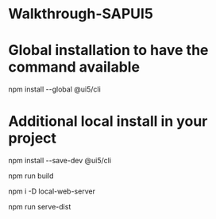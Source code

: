 # Walkthrough-SAPUI5
 
# Global installation to have the command available
npm install --global @ui5/cli
# Additional local install in your project
npm install --save-dev @ui5/cli
 
npm run build
 
npm i -D local-web-server
 
npm run serve-dist
